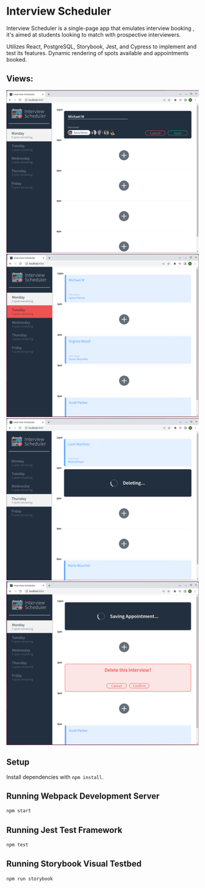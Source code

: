 # Interview Scheduler

Interview Scheduler is a single-page app that emulates interview booking , it's aimed at students looking to match with prospective interviewers.

Utilizes React, PostgreSQL, Storybook, Jest, and Cypress to implement and test its features.
Dynamic rendering of spots available and appointments booked.

## Views:

!["Creating a new interview"](https://github.com/MiersX/scheduler/blob/master/docs/Create-Interview.png?raw=true)
!["Updating and dynamically showing interviews/spots"](https://github.com/MiersX/scheduler/blob/master/docs/List-Interviews.png?raw=true)
!["Deleting an interview, updating server"](https://github.com/MiersX/scheduler/blob/master/docs/Delete-Interview.png?raw=true)
!["Saving a new interview"](https://github.com/MiersX/scheduler/blob/master/docs/Saving-Interview.png?raw=true)


## Setup

Install dependencies with `npm install`.

## Running Webpack Development Server

```sh
npm start
```

## Running Jest Test Framework

```sh
npm test
```

## Running Storybook Visual Testbed

```sh
npm run storybook
```
